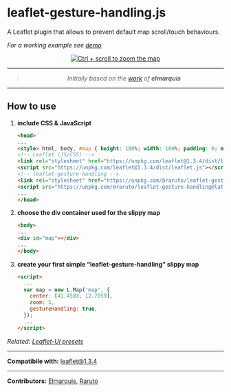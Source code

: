 # leaflet-gesture-handling.js

A Leaflet plugin that allows to prevent default map scroll/touch behaviours.


_For a working example see [demo](https://raruto.github.io/examples/leaflet-gesture-handling/leaflet-gesture-handling.html)_


<p align="center">
    <a href="https://raruto.github.io/examples/leaflet-gesture-handling/leaflet-gesture-handling.html"><img src="https://raruto.github.io/img/leaflet-gesture-handling.png" alt="Ctrl + scroll to zoom the map" /></a>
</p>


---

<blockquote>
    <p align="center">
        <em>Initially based on the <a href="https://github.com/elmarquis/Leaflet.GestureHandling">work</a> of <strong>elmarquis</strong></em>
    </p>
</blockquote>

---

## How to use

1. **include CSS & JavaScript**
    ```html
    <head>
    ...
    <style> html, body, #map { height: 100%; width: 100%; padding: 0; margin: 0; } </style>
    <!-- Leaflet (JS/CSS) -->
    <link rel="stylesheet" href="https://unpkg.com/leaflet@1.3.4/dist/leaflet.css" />
    <script src="https://unpkg.com/leaflet@1.3.4/dist/leaflet.js"></script>
    <!-- leaflet-gesture-handling -->
    <link rel="stylesheet" href="https://unpkg.com/@raruto/leaflet-gesture-handling@latest/dist/leaflet-gesture-handling.min.css" type="text/css">
    <script src="https://unpkg.com/@raruto/leaflet-gesture-handling@latest/dist/leaflet-gesture-handling.min.js"></script>
    ...
    </head>
    ```
2. **choose the div container used for the slippy map**
    ```html
    <body>
    ...
    <div id="map"></div>
    ...
    </body>
    ```
3. **create your first simple “leaflet-gesture-handling” slippy map**
    ```html
    <script>
      ...
      var map = new L.Map('map', {
        center: [41.4583, 12.7059],
        zoom: 5,
        gestureHandling: true,
      });
      ...
    </script>
    ```
_Related: [Leaflet-UI presets](https://github.com/raruto/leaflet-ui)_

---

**Compatibile with:** leaflet@1.3.4

---

**Contributors:** [Elmarquis](https://github.com/elmarquis/Leaflet.GestureHandling), [Raruto](https://github.com/Raruto/leaflet-gesture-handling)
